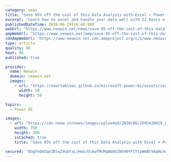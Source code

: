 ```yaml
---
category: news
title: "Save 95% off the cost of this Data Analysis with Excel + Power BI Bundle"
excerpt: "Learn how to excel and handle your data well with 22 hours of content on analysis, tables, business intelligence tools, and more with today's highlighted deal. Save $575 with Neowin Deals!"
publishedDateTime: 2020-06-29T16:46:00Z
webUrl: "https://www.neowin.net/news/save-95-off-the-cost-of-this-data-analysis-with-excel--power-bi-bundle"
ampWebUrl: "https://www.neowin.net/amp/save-95-off-the-cost-of-this-data-analysis-with-excel--power-bi-bundle/"
cdnAmpWebUrl: "https://www-neowin-net.cdn.ampproject.org/c/s/www.neowin.net/amp/save-95-off-the-cost-of-this-data-analysis-with-excel--power-bi-bundle/"
type: article
quality: 96
heat: 96
published: true

provider:
  name: Neowin
  domain: neowin.net
  images:
    - url: "https://smartableai.github.io/microsoft-power-bi/assets/images/organizations/neowin.net-50x50.jpg"
      width: 50
      height: 50

topics:
  - Power BI

images:
  - url: "https://cdn.neow.in/news/images/uploaded/2020/06/1593420028_product_40096_product_shot_wide_story.jpg"
    width: 760
    height: 380
    isCached: true
    title: "Save 95% off the cost of this Data Analysis with Excel + Power BI Bundle"

secured: "DGgYnOm5qn3Blw29ubtxLjHoG/DcAwfMvMqB68U1Nh90YFIY1pWmBl9AqHL4n+9nLt2ZzdY7TWa1JvKG1N+kNAFIPoLl3epS+lW9ihSN8H4jtvxOnech8DwC9dNejHaVen8CzZkadSvyh9KSzOYsL/TgvIjbJzvT/KLfSBC/QWV5YDiaQJNjnByWoWyVgWhOYrwJZMPwSL5U7sSXdvNs6BVTI8wUaJChhKqtU9dMfZcxc20Kv4vqQ56QGdOL6EBkd5TLWxWUiDkca8+I0uakgoPJ5rKJvEADBl4rKtr1OBpmehewXg8vIqHonlB/d+xFQ2USSm6bLUJ5V4Ly7+pSzQ==;hLq7NoxHiIdktsgKYuKaUw=="
---
```


